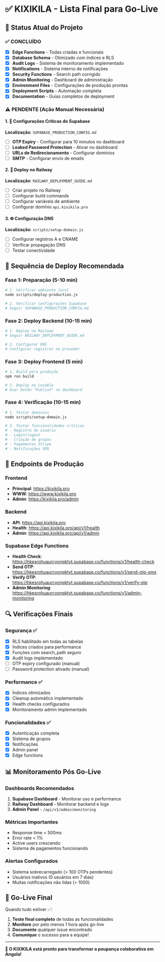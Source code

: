 # ✅ KIXIKILA - Lista Final para Go-Live

## 🎯 Status Atual do Projeto

### ✅ CONCLUÍDO
- [x] **Edge Functions** - Todas criadas e funcionais
- [x] **Database Schema** - Otimizado com índices e RLS
- [x] **Audit Logs** - Sistema de monitoramento implementado
- [x] **Notifications** - Sistema interno de notificações
- [x] **Security Functions** - Search path corrigido
- [x] **Admin Monitoring** - Dashboard de administração
- [x] **Environment Files** - Configurações de produção prontas
- [x] **Deployment Scripts** - Automação completa
- [x] **Documentation** - Guias completos de deployment

### ⚠️ PENDENTE (Ação Manual Necessária)

#### 1. 🔐 Configurações Críticas do Supabase
**Localização**: `SUPABASE_PRODUCTION_CONFIG.md`

- [ ] **OTP Expiry** - Configurar para 10 minutos no dashboard
- [ ] **Leaked Password Protection** - Ativar no dashboard  
- [ ] **URLs de Redirecionamento** - Configurar domínios
- [ ] **SMTP** - Configurar envio de emails

#### 2. 🚂 Deploy no Railway
**Localização**: `RAILWAY_DEPLOYMENT_GUIDE.md`

- [ ] Criar projeto no Railway
- [ ] Configurar build commands
- [ ] Configurar variáveis de ambiente
- [ ] Configurar domínio `api.kixikila.pro`

#### 3. 🌐 Configuração DNS
**Localização**: `scripts/setup-domain.js`

- [ ] Configurar registros A e CNAME
- [ ] Verificar propagação DNS
- [ ] Testar conectividade

## 🚀 Sequência de Deploy Recomendada

### Fase 1: Preparação (5-10 min)
```bash
# 1. Verificar ambiente local
node scripts/deploy-production.js

# 2. Verificar configurações Supabase
# Seguir SUPABASE_PRODUCTION_CONFIG.md
```

### Fase 2: Deploy Backend (10-15 min)
```bash
# 1. Deploy no Railway
# Seguir RAILWAY_DEPLOYMENT_GUIDE.md

# 2. Configurar DNS
# Configurar registros no provedor
```

### Fase 3: Deploy Frontend (5 min)
```bash
# 1. Build para produção
npm run build

# 2. Deploy no Lovable
# Usar botão "Publish" no dashboard
```

### Fase 4: Verificação (10-15 min)
```bash
# 1. Testar domínios
node scripts/setup-domain.js

# 2. Testar funcionalidades críticas
# - Registro de usuário
# - Login/logout
# - Criação de grupos
# - Pagamentos Stripe
# - Notificações SMS
```

## 🎯 Endpoints de Produção

### Frontend
- **Principal**: https://kixikila.pro
- **WWW**: https://www.kixikila.pro
- **Admin**: https://kixikila.pro/admin

### Backend
- **API**: https://api.kixikila.pro
- **Health**: https://api.kixikila.pro/api/v1/health
- **Admin**: https://api.kixikila.pro/api/v1/admin

### Supabase Edge Functions
- **Health Check**: https://hkesrohuaurcyonpktyt.supabase.co/functions/v1/health-check
- **Send OTP**: https://hkesrohuaurcyonpktyt.supabase.co/functions/v1/send-otp-sms
- **Verify OTP**: https://hkesrohuaurcyonpktyt.supabase.co/functions/v1/verify-otp
- **Admin Monitoring**: https://hkesrohuaurcyonpktyt.supabase.co/functions/v1/admin-monitoring

## 🔍 Verificações Finais

### Segurança ✅
- [x] RLS habilitado em todas as tabelas
- [x] Índices criados para performance
- [x] Funções com search_path seguro
- [x] Audit logs implementado
- [ ] OTP expiry configurado (manual)
- [ ] Password protection ativado (manual)

### Performance ✅
- [x] Índices otimizados
- [x] Cleanup automático implementado
- [x] Health checks configurados
- [x] Monitoramento admin implementado

### Funcionalidades ✅
- [x] Autenticação completa
- [x] Sistema de grupos
- [x] Notificações
- [x] Admin panel
- [x] Edge functions

## 📊 Monitoramento Pós Go-Live

### Dashboards Recomendados
1. **Supabase Dashboard** - Monitorar uso e performance
2. **Railway Dashboard** - Monitorar backend e logs
3. **Admin Panel** - `/api/v1/admin/monitoring`

### Métricas Importantes
- Response time < 500ms
- Error rate < 1%
- Active users crescendo
- Sistema de pagamentos funcionando

### Alertas Configurados
- Sistema sobrecarregado (> 100 OTPs pendentes)
- Usuários inativos (0 usuários em 7 dias)  
- Muitas notificações não lidas (> 1000)

## 🎉 Go-Live Final

Quando tudo estiver ✅:

1. **Teste final completo** de todas as funcionalidades
2. **Monitore** por pelo menos 1 hora após go-live
3. **Documente** qualquer issue encontrado
4. **Comunique** o sucesso para a equipe!

---

**🚀 O KIXIKILA está pronto para transformar a poupança colaborativa em Angola!**